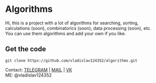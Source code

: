 # Algorithms

Hi, this is a project with a lot of algorithms for searching, sorting, calculations (soon), combinatorics (soon), data processing (soon), etc.  
You can use them algorithms and add your own if you like.  

## Get the code

```console
git clone https://github.com/vladislav124352/algorithms.git
```

Contact: [TELEGRAM](https://t.me/vladislav124352) | [MAIL](vladpolisuk159@gmail.com) | [VK](https://vk.com/vladislav124352)  
ME: @vladislav124352
